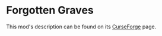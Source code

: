 # Forgotten Graves

This mod's description can be found on its [CurseForge](https://www.curseforge.com/minecraft/mc-mods/forgotten-graves) page.